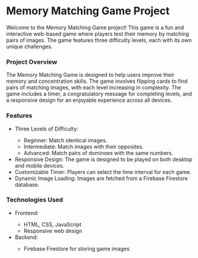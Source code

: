 <h1>Memory Matching Game Project</h1>

<p>Welcome to the Memory Matching Game project! This game is a fun and interactive web-based game where players test their memory by matching pairs of images. The game features three difficulty levels, each with its own unique challenges.</p>

<h3>Project Overview</h3>
<p>The Memory Matching Game is designed to help users improve their memory and concentration skills. The game involves flipping cards to find pairs of matching images, with each level increasing in complexity. The game includes a timer, a congratulatory message for completing levels, and a responsive design for an enjoyable experience across all devices.</p>

<h3>Features</h3>
<ul>
<li>Three Levels of Difficulty:</li>
  <ul>
    <li>Beginner: Match identical images.</li>
    <li>Intermediate: Match images with their opposites.</li>
    <li>Advanced: Match pairs of dominoes with the same numbers.</li>
  </ul>

<li>Responsive Design: The game is designed to be played on both desktop and mobile devices.</li>

<li>Customizable Timer: Players can select the time interval for each game.</li>

<li>Dynamic Image Loading: Images are fetched from a Firebase Firestore database.</li>
</ul>

<h3>Technologies Used</h3>
<ul>
  <li>Frontend:</li>
    <ul>
      <li>HTML, CSS, JavaScript</li>
      <li>Responsive web design</li>
    </ul>

  <li>Backend:</li>
    <ul>
      <li>Firebase Firestore for storing game images</li>
    </ul>
</ul>

